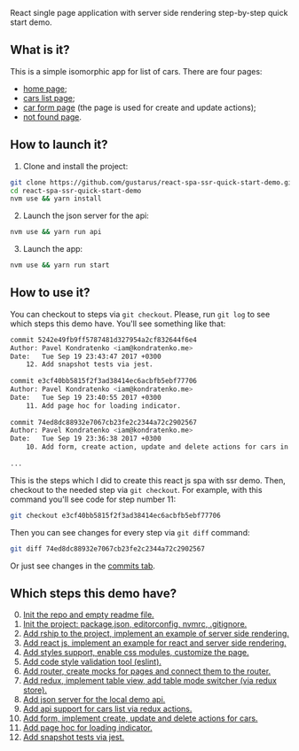 React single page application with server side rendering step-by-step quick start demo.

## What is it?
This is a simple isomorphic app for list of cars.
There are four pages:
* [home page](/images/home.png);
* [cars list page](/images/cars.png);
* [car form page](/images/car.png) (the page is used for create and update actions);
* [not found page](/images/error.png).

## How to launch it?
1. Clone and install the project:
```bash
git clone https://github.com/gustarus/react-spa-ssr-quick-start-demo.git
cd react-spa-ssr-quick-start-demo
nvm use && yarn install
```

2. Launch the json server for the api:
```bash
nvm use && yarn run api
```

3. Launch the app:
```bash
nvm use && yarn run start
```

## How to use it?
You can checkout to steps via `git checkout`.
Please, run `git log` to see which steps this demo have.
You'll see something like that:

```bash
commit 5242e49fb9ff5787481d327954a2cf832644f6e4
Author: Pavel Kondratenko <iam@kondratenko.me>
Date:   Tue Sep 19 23:43:47 2017 +0300
    12. Add snapshot tests via jest.
  
commit e3cf40bb5815f2f3ad38414ec6acbfb5ebf77706
Author: Pavel Kondratenko <iam@kondratenko.me>
Date:   Tue Sep 19 23:40:55 2017 +0300
    11. Add page hoc for loading indicator.
  
commit 74ed8dc88932e7067cb23fe2c2344a72c2902567
Author: Pavel Kondratenko <iam@kondratenko.me>
Date:   Tue Sep 19 23:36:38 2017 +0300
    10. Add form, create action, update and delete actions for cars in the table.
    
...
```

This is the steps which I did to create this react js spa with ssr demo.
Then, checkout to the needed step via `git checkout`.
For example, with this command you'll see code for step number 11:

```bash
git checkout e3cf40bb5815f2f3ad38414ec6acbfb5ebf77706
```

Then you can see changes for every step via `git diff` command:
```bash
git diff 74ed8dc88932e7067cb23fe2c2344a72c2902567 
```

Or just see changes in the [commits tab](https://github.com/gustarus/react-spa-ssr-quick-start-demo/commits/master).

## Which steps this demo have?
0. [Init the repo and empty readme file.](https://github.com/gustarus/react-spa-ssr-quick-start-demo/commit/84849789418cccabab367d2dc99ad6efb00b84a4)  
1. [Init the project: package.json, editorconfig, nvmrc, .gitignore.](https://github.com/gustarus/react-spa-ssr-quick-start-demo/commit/7b4c813a72b86664c1ce303bbe88fea42b91f0e5)
2. [Add rship to the project, implement an example of server side rendering.](https://github.com/gustarus/react-spa-ssr-quick-start-demo/commit/2171cf1e930eab144da313073eff367db386e462)
3. [Add react js, implement an example for react and server side rendering.](https://github.com/gustarus/react-spa-ssr-quick-start-demo/commit/885ec749e716a905839955239bbeca007092fc62)
4. [Add styles support, enable css modules, customize the page.](https://github.com/gustarus/react-spa-ssr-quick-start-demo/commit/c8461c2f454659af185d37ae60065777d3104ca9)
5. [Add code style validation tool (eslint).](https://github.com/gustarus/react-spa-ssr-quick-start-demo/commit/2a033a024624c1592894f0489ba6bb392cb8c3ee)
6. [Add router, create mocks for pages and connect them to the router.](https://github.com/gustarus/react-spa-ssr-quick-start-demo/commit/5573778fbfdea98830980c8841754b9bac296b62)
7. [Add redux, implement table view, add table mode switcher (via redux store).](https://github.com/gustarus/react-spa-ssr-quick-start-demo/commit/695b0ba196126c1c233650d71eb248ef6898222b)
8. [Add json server for the local demo api.](https://github.com/gustarus/react-spa-ssr-quick-start-demo/commit/3c3519ce49652f7485451bca65fbe71b1a4a5e3c)
9. [Add api support for cars list via redux actions.](https://github.com/gustarus/react-spa-ssr-quick-start-demo/commit/43d018c92769cabbdbc6d7905e40dc20b11be81e)
10. [Add form, implement create, update and delete actions for cars.](https://github.com/gustarus/react-spa-ssr-quick-start-demo/commit/74ed8dc88932e7067cb23fe2c2344a72c2902567)
11. [Add page hoc for loading indicator.](https://github.com/gustarus/react-spa-ssr-quick-start-demo/commit/e3cf40bb5815f2f3ad38414ec6acbfb5ebf77706)
12. [Add snapshot tests via jest.](https://github.com/gustarus/react-spa-ssr-quick-start-demo/commit/5242e49fb9ff5787481d327954a2cf832644f6e4)
